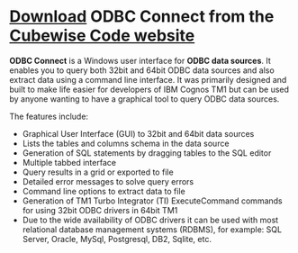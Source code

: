 # [Download](https://code.cubewise.com/odbc-connect) ODBC Connect from the [Cubewise Code website](https://code.cubewise.com/)

**ODBC Connect** is a Windows user interface for **ODBC data sources**. It enables you to query both 32bit and 64bit ODBC data sources and also extract data using a command line interface. It was primarily designed and built to make life easier for developers of IBM Cognos TM1 but can be used by anyone wanting to have a graphical tool to query ODBC data sources.

The features include:

* Graphical User Interface (GUI) to 32bit and 64bit data sources
* Lists the tables and columns schema in the data source
* Generation of SQL statements by dragging tables to the SQL editor
* Multiple tabbed interface
* Query results in a grid or exported to file
* Detailed error messages to solve query errors
* Command line options to extract data to file
* Generation of TM1 Turbo Integrator (TI) ExecuteCommand commands for using 32bit ODBC drivers in 64bit TM1
* Due to the wide availability of ODBC drivers it can be used with most relational database management systems (RDBMS), for example: SQL Server, Oracle, MySql, Postgresql, DB2, Sqlite, etc.
